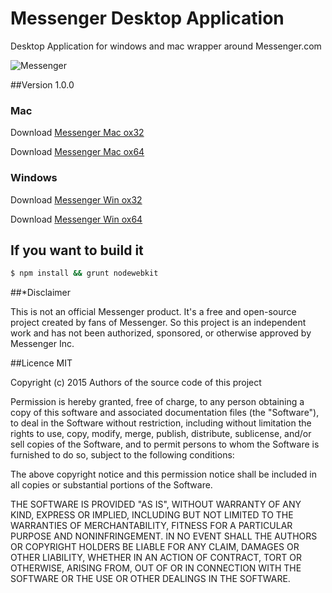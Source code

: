 Messenger Desktop Application
============================

Desktop Application for  windows and mac wrapper around Messenger.com

![Messenger](https://cdn.rawgit.com/radjivC/Messenger-desktop/master/render/MessengerDesktop.png "Messenger Desktop")

##Version 1.0.0

### Mac
Download [Messenger Mac ox32](http://inft.ly/Th9XPRn)

Download [Messenger Mac ox64](http://inft.ly/Th9XPRn)

### Windows
Download [Messenger Win ox32](http://inft.ly/Th9XPRn)

Download [Messenger Win ox64](http://inft.ly/Th9XPRn)


## If you want to build it

````bash
$ npm install && grunt nodewebkit
````




##*Disclaimer

This is not an official Messenger product. It's a free and open-source project created by fans of Messenger. So this project is an independent work and has not been authorized, sponsored, or otherwise approved by Messenger Inc.

##Licence MIT


Copyright (c) 2015 Authors of the source code of this project

Permission is hereby granted, free of charge, to any person obtaining a copy of this software and associated documentation files (the "Software"), to deal in the Software without restriction, including without limitation the rights to use, copy, modify, merge, publish, distribute, sublicense, and/or sell copies of the Software, and to permit persons to whom the Software is furnished to do so, subject to the following conditions:

The above copyright notice and this permission notice shall be included in all copies or substantial portions of the Software.

THE SOFTWARE IS PROVIDED "AS IS", WITHOUT WARRANTY OF ANY KIND, EXPRESS OR IMPLIED, INCLUDING BUT NOT LIMITED TO THE WARRANTIES OF MERCHANTABILITY, FITNESS FOR A PARTICULAR PURPOSE AND NONINFRINGEMENT. IN NO EVENT SHALL THE AUTHORS OR COPYRIGHT HOLDERS BE LIABLE FOR ANY CLAIM, DAMAGES OR OTHER LIABILITY, WHETHER IN AN ACTION OF CONTRACT, TORT OR OTHERWISE, ARISING FROM, OUT OF OR IN CONNECTION WITH THE SOFTWARE OR THE USE OR OTHER DEALINGS IN THE SOFTWARE.

